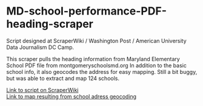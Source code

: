 MD-school-performance-PDF-heading-scraper
=========================================

Script designed at ScraperWiki / Washington Post / American University Data Journalism DC Camp.

This scraper pulls the heading information from Maryland Elementary School PDF file from montgomeryschoolsmd.org In addition to the basic school info, it also geocodes the address for easy mapping. Still a bit buggy, but was able to extract and map 124 schools.

[Link to script on ScraperWiki](https://scraperwiki.com/scrapers/md_school_testing_scores_2011_-_headings_scraper/)  
[Link to map resulting from school adress geocoding](https://scraperwiki.com/views/montgomery_county_elementary_school_data/)